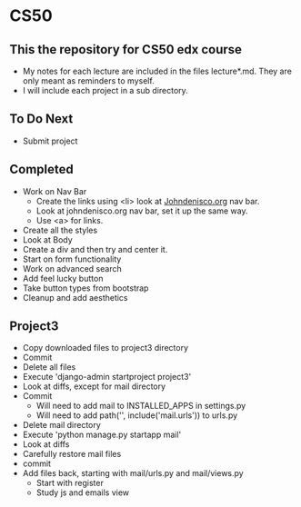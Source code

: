 # CS50

## This the repository for CS50 edx course

- My notes for each lecture are included in the files lecture*.md. They are only meant as reminders to myself.
- I will include each project in a sub directory.

## To Do Next

- Submit project

## Completed

- Work on Nav Bar
  - Create the links using \<li> look at [Johndenisco.org](https://johndenisco.org/pmc/thankyou2023/) nav bar.
  - Look at johndenisco.org nav bar, set it up the same way.
  - Use \<a> for links.
- Create all the styles
- Look at Body
- Create a div and then try and center it.
- Start on form functionality
- Work on advanced search
- Add feel lucky button
- Take button types from bootstrap
- Cleanup and add aesthetics

## Project3

- Copy downloaded files to project3 directory
- Commit
- Delete all files
- Execute 'django-admin startproject project3'
- Look at diffs, except for mail directory
- Commit
  - Will need to add mail to INSTALLED_APPS in settings.py
  - Will need to add path('', include('mail.urls')) to urls.py
- Delete mail directory
- Execute 'python manage.py startapp mail'
- Look at diffs
- Carefully restore mail files
- commit
- Add files back, starting with mail/urls.py and mail/views.py
  - Start with register
  - Study js and emails view
